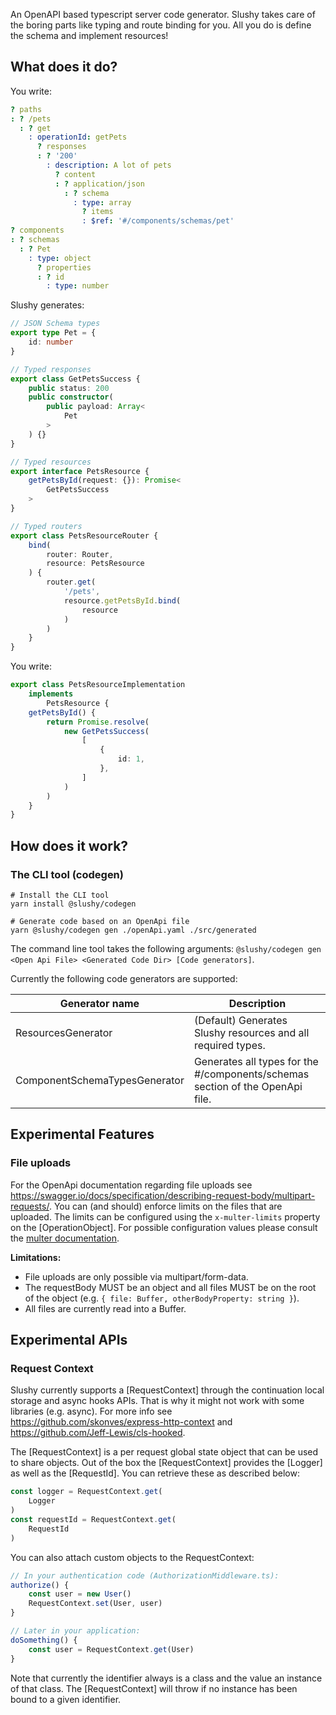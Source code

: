 An OpenAPI based typescript server code generator. Slushy takes care of the boring parts like typing and route binding for you. All you do is define the schema and implement resources!

## What does it do?

You write:

```yaml
? paths
: ? /pets
  : ? get
    : operationId: getPets
      ? responses
      : ? '200'
        : description: A lot of pets
          ? content
          : ? application/json
            : ? schema
              : type: array
                ? items
                : $ref: '#/components/schemas/pet'
? components
: ? schemas
  : ? Pet
    : type: object
      ? properties
      : ? id
        : type: number
```

Slushy generates:

```ts
// JSON Schema types
export type Pet = {
    id: number
}

// Typed responses
export class GetPetsSuccess {
    public status: 200
    public constructor(
        public payload: Array<
            Pet
        >
    ) {}
}

// Typed resources
export interface PetsResource {
    getPetsById(request: {}): Promise<
        GetPetsSuccess
    >
}

// Typed routers
export class PetsResourceRouter {
    bind(
        router: Router,
        resource: PetsResource
    ) {
        router.get(
            '/pets',
            resource.getPetsById.bind(
                resource
            )
        )
    }
}
```

You write:

```ts
export class PetsResourceImplementation
    implements
        PetsResource {
    getPetsById() {
        return Promise.resolve(
            new GetPetsSuccess(
                [
                    {
                        id: 1,
                    },
                ]
            )
        )
    }
}
```

## How does it work?

### The CLI tool (codegen)

```
# Install the CLI tool
yarn install @slushy/codegen

# Generate code based on an OpenApi file
yarn @slushy/codegen gen ./openApi.yaml ./src/generated
```

The command line tool takes the following arguments: `@slushy/codegen gen <Open Api File> <Generated Code Dir> [Code generators]`.

Currently the following code generators are supported:

| Generator name                | Description                                                                   |
| ----------------------------- | ----------------------------------------------------------------------------- |
| ResourcesGenerator            | (Default) Generates Slushy resources and all required types.                  |
| ComponentSchemaTypesGenerator | Generates all types for the #/components/schemas section of the OpenApi file. |

## Experimental Features

### File uploads

For the OpenApi documentation regarding file uploads see https://swagger.io/docs/specification/describing-request-body/multipart-requests/.
You can (and should) enforce limits on the files that are uploaded. The limits can be configured using the `x-multer-limits` property on the [OperationObject]. For possible configuration values please consult the [multer documentation](https://github.com/expressjs/multer#limits).

**Limitations:**

-   File uploads are only possible via multipart/form-data.
-   The requestBody MUST be an object and all files MUST be on the root of the object (e.g. `{ file: Buffer, otherBodyProperty: string }`).
-   All files are currently read into a Buffer.

## Experimental APIs

### Request Context

Slushy currently supports a [RequestContext] through the continuation local storage and async hooks APIs. That is why it might not work with some libraries (e.g. async).
For more info see https://github.com/skonves/express-http-context and https://github.com/Jeff-Lewis/cls-hooked.

The [RequestContext] is a per request global state object that can be used to share objects. Out of the box the [RequestContext] provides the [Logger] as well as the [RequestId]. You can retrieve these as described below:

```ts
const logger = RequestContext.get(
    Logger
)
const requestId = RequestContext.get(
    RequestId
)
```

You can also attach custom objects to the RequestContext:

```ts
// In your authentication code (AuthorizationMiddleware.ts):
authorize() {
    const user = new User()
    RequestContext.set(User, user)
}

// Later in your application:
doSomething() {
    const user = RequestContext.get(User)
}
```

Note that currently the identifier always is a class and the value an instance of that class. The [RequestContext] will throw if no instance has been bound to a given identifier.
